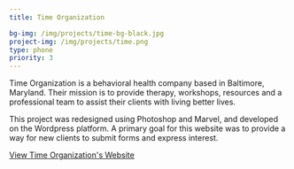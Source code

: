 ```yaml
---
title: Time Organization

bg-img: /img/projects/time-bg-black.jpg
project-img: /img/projects/time.png
type: phone
priority: 3
---
```

<p>Time Organization is a behavioral health company based in Baltimore, Maryland.  Their mission is to provide therapy, workshops, resources and a professional team to assist their clients with living better lives.</p>
<p>This project was redesigned using Photoshop and Marvel, and developed on the Wordpress platform.  A primary goal for this website was to provide a way for new clients to submit forms and express interest.</p>
<p>
	<a href="http://www.timeorganization.org" target="_blank">View Time Organization's Website</a>
</p>